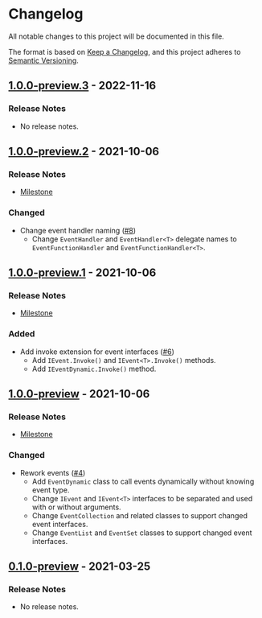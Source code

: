 # Changelog

All notable changes to this project will be documented in this file.

The format is based on [Keep a Changelog](https://keepachangelog.com/en/1.0.0/),
and this project adheres to [Semantic Versioning](https://semver.org/spec/v2.0.0.html).

## [1.0.0-preview.3](https://github.com/unity-game-framework/ugf-events/releases/tag/1.0.0-preview.3) - 2022-11-16  

### Release Notes

- No release notes.

## [1.0.0-preview.2](https://github.com/unity-game-framework/ugf-events/releases/tag/1.0.0-preview.2) - 2021-10-06  

### Release Notes

- [Milestone](https://github.com/unity-game-framework/ugf-events/milestone/3?closed=1)  
    

### Changed

- Change event handler naming ([#8](https://github.com/unity-game-framework/ugf-events/pull/8))  
    - Change `EventHandler` and `EventHandler<T>` delegate names to `EventFunctionHandler` and `EventFunctionHandler<T>`.

## [1.0.0-preview.1](https://github.com/unity-game-framework/ugf-events/releases/tag/1.0.0-preview.1) - 2021-10-06  

### Release Notes

- [Milestone](https://github.com/unity-game-framework/ugf-events/milestone/2?closed=1)  
    

### Added

- Add invoke extension for event interfaces ([#6](https://github.com/unity-game-framework/ugf-events/pull/6))  
    - Add `IEvent.Invoke()` and `IEvent<T>.Invoke()` methods.
    - Add `IEventDynamic.Invoke()` method.

## [1.0.0-preview](https://github.com/unity-game-framework/ugf-events/releases/tag/1.0.0-preview) - 2021-10-06  

### Release Notes

- [Milestone](https://github.com/unity-game-framework/ugf-events/milestone/1?closed=1)  
    

### Changed

- Rework events ([#4](https://github.com/unity-game-framework/ugf-events/pull/4))  
    - Add `EventDynamic` class to call events dynamically without knowing event type.
    - Change `IEvent` and `IEvent<T>` interfaces to be separated and used with or without arguments.
    - Change `EventCollection` and related classes to support changed event interfaces.
    - Change `EventList` and `EventSet` classes to support changed event interfaces.

## [0.1.0-preview](https://github.com/unity-game-framework/ugf-events/releases/tag/0.1.0-preview) - 2021-03-25  

### Release Notes

- No release notes.


